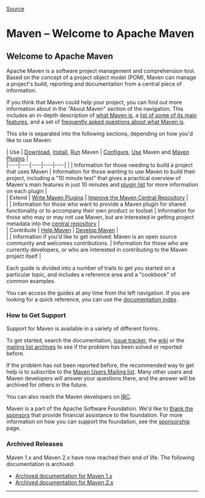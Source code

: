 
[Source](http://maven.apache.org/index.html# "Permalink to Maven – Welcome to Apache Maven")

# Maven – Welcome to Apache Maven

## Welcome to Apache Maven

Apache Maven is a software project management and comprehension tool. Based on the concept of a project object model (POM), Maven can manage a project's build, reporting and documentation from a central piece of information.

If you think that Maven could help your project, you can find out more information about in the "About Maven" section of the navigation. This includes an in-depth description of [what Maven is][1], a [list of some of its main features][2], and a set of [frequently asked questions about what Maven is][3].

This site is separated into the following sections, depending on how you'd like to use Maven:

| Use  |  [Download][4], [Install][5], [Run][6] Maven  |  [Configure][7], [Use][8] Maven and [Maven Plugins][9]  |  
|----|----|----|----|----|
|  |  Information for those needing to build a project that uses Maven |  Information for those wanting to use Maven to build their project, including a "10 minute test" that gives a practical overview of Maven's main features in just 10 minutes and [plugin list][9] for more information on each plugin  |  
| Extend |  [Write Maven Plugins][10] |  [Improve the Maven Central Repository][11] |  
|  |  Information for those who want to provide a Maven plugin for shared functionality or to accompany their own product or toolset  |  Information for those who may or may not use Maven, but are interested in getting project metadata into the [central repository][11]  |  
| Contribute |  [Help Maven][12] |  [Develop Maven][13] |  
|  |  Information if you'd like to get involved: Maven is an open source community and welcomes contributions.  |  Information for those who are currently developers, or who are interested in contributing to the Maven project itself  |

Each guide is divided into a number of trails to get you started on a particular topic, and includes a reference area and a "cookbook" of common examples.

You can access the guides at any time from the left navigation. If you are looking for a quick reference, you can use the [documentation index][14].

### How to Get Support

Support for Maven is available in a variety of different forms.

To get started, search the documentation, [issue tracker][15], the [wiki][16] or the [mailing list archives][17] to see if the problem has been solved or reported before.

If the problem has not been reported before, the recommended way to get help is to subscribe to the [Maven Users Mailing list][17]. Many other users and Maven developers will answer your questions there, and the answer will be archived for others in the future.

You can also reach the Maven developers on [IRC][18].

Maven is a part of the Apache Software Foundation. We'd like to [thank the sponsors][19] that provide financial assistance to the foundation. For more information on how you can support the foundation, see the [sponsorship][20] page.

### Archived Releases

Maven 1.x and Maven 2.x have now reached their end of life. The following documentation is archived:

* [Archived documentation for Maven 1.x][78]
* [Archived documentation for Maven 2.x][79]
* * *


[1]: http://maven.apache.org/what-is-maven.html
[2]: http://maven.apache.org/maven-features.html
[3]: http://maven.apache.org/general.html
[4]: http://maven.apache.org/download.html
[5]: http://maven.apache.org/install.html
[6]: http://maven.apache.org/run.html
[7]: http://maven.apache.org/configure.html
[8]: http://maven.apache.org/users/index.html
[9]: http://maven.apache.org/plugins/index.html
[10]: http://maven.apache.org/plugin-developers/index.html
[11]: http://maven.apache.org/repository/index.html
[12]: http://maven.apache.org/guides/development/guide-helping.html
[13]: http://maven.apache.org/developers/index.html
[14]: http://maven.apache.org/guides/index.html
[15]: http://maven.apache.org/issue-tracking.html
[16]: https://cwiki.apache.org/confluence/display/MAVEN
[17]: http://maven.apache.org/mail-lists.html
[18]: http://maven.apache.org/community.html
[19]: https://www.apache.org/foundation/thanks.html
[20]: https://www.apache.org/foundation/sponsorship.html

[78]: http://maven.apache.org/archives/maven-1.x/index.html
[79]: http://maven.apache.org/archives/maven-2.x/index.html
